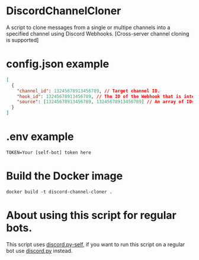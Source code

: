 # DiscordChannelCloner
A script to clone messages from a single or multipe channels into a specified channel using Discord Webhooks. [Cross-server channel cloning is supported]

# config.json example
```json
[
  {
    "channel_id": 13245678913456789, // Target channel ID.
    "hook_id": 13245678913456789, // The ID of the Webhook that is integrated into the target channel.
    "source": [13245678913456789, 13245678913456789] // An array of IDs of channels to clone messages from.
  }
]

```

# .env example
```
TOKEN=Your [self-bot] token here
```

# Build the Docker image
```
docker build -t discord-channel-cloner .
```

# About using this script for regular bots.
This script uses [discord.py-self](https://github.com/dolfies/discord.py-self), if you want to run this script on a regular bot use [discord.py](https://github.com/Rapptz/discord.py) instead.